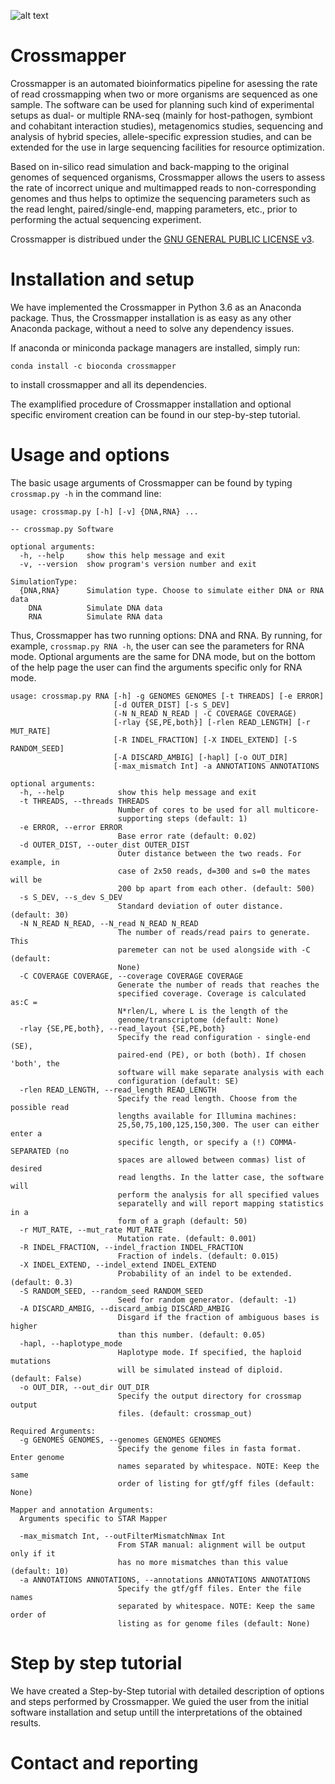 ![alt text](https://image.ibb.co/bs7fAV/logos.png)

# Crossmapper

Crossmapper is an automated bioinformatics pipeline for asessing the rate of read crossmapping when two or more organisms are sequenced as one sample. The software can be used for planning such kind of experimental setups as dual- or multiple RNA-seq (mainly for host-pathogen, symbiont and cohabitant interaction studies), metagenomics studies, sequencing and analysis of hybrid species, allele-specific expression studies, and can be extended for the use in large sequencing facilities for resource optimization.

Based on in-silico read simulation and back-mapping to the original genomes of sequenced organisms, Crossmapper allows the users to assess the rate of incorrect unique and multimapped reads to non-corresponding genomes and thus helps to optimize the sequencing parameters such as the read lenght, paired/single-end, mapping parameters, etc., prior to performing the actual sequencing experiment.


Crossmapper is distribued under the [GNU GENERAL PUBLIC LICENSE v3](https://github.com/GrantHov/crossmap/blob/master/LICENSE).


# Installation and setup
We have implemented the Crossmapper in Python 3.6 as an Anaconda package. Thus, the Crossmapper installation is as easy as any other Anaconda package, without a need to solve any dependency issues. 

If anaconda or miniconda package managers are installed, simply run:

`conda install -c bioconda crossmapper`

to install crossmapper and all its dependencies.

The examplified procedure of Crossmapper installation and optional specific enviroment creation can be found in our step-by-step tutorial. 

# Usage and options

The basic usage arguments of Crossmapper can be found by typing `crossmap.py -h` in the command line:
```
usage: crossmap.py [-h] [-v] {DNA,RNA} ...

-- crossmap.py Software

optional arguments:
  -h, --help     show this help message and exit
  -v, --version  show program's version number and exit

SimulationType:
  {DNA,RNA}      Simulation type. Choose to simulate either DNA or RNA data
    DNA          Simulate DNA data
    RNA          Simulate RNA data
```
Thus, Crossmapper has two running options: DNA and RNA. By running, for example, `crossmap.py RNA -h`, the user can see the parameters for RNA mode. Optional arguments are the same for DNA mode, but on the bottom of the help page the user can find the arguments specific only for RNA mode.

```
usage: crossmap.py RNA [-h] -g GENOMES GENOMES [-t THREADS] [-e ERROR]
                       [-d OUTER_DIST] [-s S_DEV]
                       (-N N_READ N_READ | -C COVERAGE COVERAGE)
                       [-rlay {SE,PE,both}] [-rlen READ_LENGTH] [-r MUT_RATE]
                       [-R INDEL_FRACTION] [-X INDEL_EXTEND] [-S RANDOM_SEED]
                       [-A DISCARD_AMBIG] [-hapl] [-o OUT_DIR]
                       [-max_mismatch Int] -a ANNOTATIONS ANNOTATIONS

optional arguments:
  -h, --help            show this help message and exit
  -t THREADS, --threads THREADS
                        Number of cores to be used for all multicore-
                        supporting steps (default: 1)
  -e ERROR, --error ERROR
                        Base error rate (default: 0.02)
  -d OUTER_DIST, --outer_dist OUTER_DIST
                        Outer distance between the two reads. For example, in
                        case of 2x50 reads, d=300 and s=0 the mates will be
                        200 bp apart from each other. (default: 500)
  -s S_DEV, --s_dev S_DEV
                        Standard deviation of outer distance. (default: 30)
  -N N_READ N_READ, --N_read N_READ N_READ
                        The number of reads/read pairs to generate. This
                        paremeter can not be used alongside with -C (default:
                        None)
  -C COVERAGE COVERAGE, --coverage COVERAGE COVERAGE
                        Generate the number of reads that reaches the
                        specified coverage. Coverage is calculated as:C =
                        N*rlen/L, where L is the length of the
                        genome/transcriptome (default: None)
  -rlay {SE,PE,both}, --read_layout {SE,PE,both}
                        Specify the read configuration - single-end (SE),
                        paired-end (PE), or both (both). If chosen 'both', the
                        software will make separate analysis with each
                        configuration (default: SE)
  -rlen READ_LENGTH, --read_length READ_LENGTH
                        Specify the read length. Choose from the possible read
                        lengths available for Illumina machines:
                        25,50,75,100,125,150,300. The user can either enter a
                        specific length, or specify a (!) COMMA-SEPARATED (no
                        spaces are allowed between commas) list of desired
                        read lengths. In the latter case, the software will
                        perform the analysis for all specified values
                        separatelly and will report mapping statistics in a
                        form of a graph (default: 50)
  -r MUT_RATE, --mut_rate MUT_RATE
                        Mutation rate. (default: 0.001)
  -R INDEL_FRACTION, --indel_fraction INDEL_FRACTION
                        Fraction of indels. (default: 0.015)
  -X INDEL_EXTEND, --indel_extend INDEL_EXTEND
                        Probability of an indel to be extended. (default: 0.3)
  -S RANDOM_SEED, --random_seed RANDOM_SEED
                        Seed for random generator. (default: -1)
  -A DISCARD_AMBIG, --discard_ambig DISCARD_AMBIG
                        Disgard if the fraction of ambiguous bases is higher
                        than this number. (default: 0.05)
  -hapl, --haplotype_mode
                        Haplotype mode. If specified, the haploid mutations
                        will be simulated instead of diploid. (default: False)
  -o OUT_DIR, --out_dir OUT_DIR
                        Specify the output directory for crossmap output
                        files. (default: crossmap_out)

Required Arguments:
  -g GENOMES GENOMES, --genomes GENOMES GENOMES
                        Specify the genome files in fasta format. Enter genome
                        names separated by whitespace. NOTE: Keep the same
                        order of listing for gtf/gff files (default: None)

Mapper and annotation Arguments:
  Arguments specific to STAR Mapper

  -max_mismatch Int, --outFilterMismatchNmax Int
                        From STAR manual: alignment will be output only if it
                        has no more mismatches than this value (default: 10)
  -a ANNOTATIONS ANNOTATIONS, --annotations ANNOTATIONS ANNOTATIONS
                        Specify the gtf/gff files. Enter the file names
                        separated by whitespace. NOTE: Keep the same order of
                        listing as for genome files (default: None)
```


# Step by step tutorial
We have created a Step-by-Step tutorial with detailed description of options and steps performed by Crossmapper. We guied the user from the initial software installation and setup untill the interpretations of the obtained results. 


# Contact and reporting
